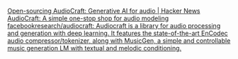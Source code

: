 
[Open-sourcing AudioCraft: Generative AI for audio | Hacker News](https://news.ycombinator.com/item?id=36972347)
[AudioCraft: A simple one-stop shop for audio modeling](https://ai.meta.com/blog/audiocraft-musicgen-audiogen-encodec-generative-ai-audio/)
[facebookresearch/audiocraft: Audiocraft is a library for audio processing and generation with deep learning. It features the state-of-the-art EnCodec audio compressor/tokenizer, along with MusicGen, a simple and controllable music generation LM with textual and melodic conditioning.](https://github.com/facebookresearch/audiocraft)

